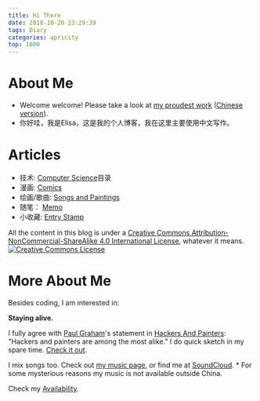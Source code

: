 ```yaml
---
title: Hi There
date: 2018-10-20 23:29:39
tags: Diary
categories: apricity
top: 1000
---
```


# About Me
* Welcome welcome! Please take a look at [my proudest work](https://etsai.site/2019/09/05/Total-Perspective-Vortex-EN/) ([Chinese version](https://etsai.site/2018/10/20/Total-Perspective-Vortex/)).
* 你好哇，我是Elisa，这是我的个人博客，我在这里主要使用中文写作。

# Articles

* 技术:  [Computer Science](http://etsai.site/categories/cs/)目录
* 漫画:  [Comics](http://etsai.site/tags/Manga/)
* 绘画/歌曲:  [Songs and Paintings](http://etsai.site/categories/apricity/)
* 随笔：  [Memo](http://etsai.site/categories/memo/)
* 小收藏:  [Entry Stamp](http://etsai.site/tags/EntryStamp/)


All the content in this blog is under a <a rel="license" href="http://creativecommons.org/licenses/by-nc-sa/4.0/">Creative Commons Attribution-NonCommercial-ShareAlike 4.0 International License</a>, whatever it means.
<br />
<a rel="license" href="http://creativecommons.org/licenses/by-nc-sa/4.0/"><img alt="Creative Commons License" style="border-width:0" src="https://i.creativecommons.org/l/by-nc-sa/4.0/88x31.png" /></a>

<!--more-->

# More About Me


Besides coding, I am interested in:

**Staying alive.**

I fully agree with [Paul Graham](https://en.wikipedia.org/wiki/Paul_Graham_(programmer))'s statement in [Hackers And Painters](http://www.paulgraham.com/hp.html):
"Hackers and painters are among the most alike."
I do quick sketch in my spare time. [Check it out](http://www.paulgraham.com/hp.html).


I mix songs too. Check out [my music page](https://music.163.com/#/artist?id=12158117), or find me at [SoundCloud](https://soundcloud.com/elisastayshere).
\* For some mysterious reasons my music is not available outside China.

Check my [Availability](https://etsai.site/about/).

